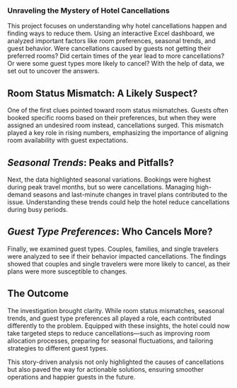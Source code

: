 <h3>Unraveling the Mystery of Hotel Cancellations</h3>

This project focuses on understanding why hotel cancellations happen and finding ways to reduce them. Using an interactive Excel dashboard, we analyzed important factors like room preferences, seasonal trends, and guest behavior. Were cancellations caused by guests not getting their preferred rooms? Did certain times of the year lead to more cancellations? Or were some guest types more likely to cancel? With the help of data, we set out to uncover the answers.

Room Status Mismatch: A Likely Suspect?     
---
One of the first clues pointed toward room status mismatches. Guests often booked specific rooms based on their preferences, but when they were assigned an undesired room instead, cancellations surged. This mismatch played a key role in rising numbers, emphasizing the importance of aligning room availability with guest expectations.

*Seasonal Trends*: Peaks and Pitfalls?      
-----
Next, the data highlighted seasonal variations. Bookings were highest during peak travel months, but so were cancellations. Managing high-demand seasons and last-minute changes in travel plans contributed to the issue. Understanding these trends could help the hotel reduce cancellations during busy periods.

*Guest Type Preferences*: Who Cancels More?   
-----
Finally, we examined guest types. Couples, families, and single travelers were analyzed to see if their behavior impacted cancellations. The findings showed that couples and single travelers were more likely to cancel, as their plans were more susceptible to changes.

<b>The Outcome</b>         
-----
The investigation brought clarity. While room status mismatches, seasonal trends, and guest type preferences all played a role, each contributed differently to the problem. Equipped with these insights, the hotel could now take targeted steps to reduce cancellations—such as improving room allocation processes, preparing for seasonal fluctuations, and tailoring strategies to different guest types.

This story-driven analysis not only highlighted the causes of cancellations but also paved the way for actionable solutions, ensuring smoother operations and happier guests in the future.








